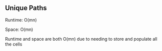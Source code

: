 ## Unique Paths

Runtime: O(mn)

Space: O(mn)

Runtime and space are both O(mn) due to needing to store and populate all the cells
